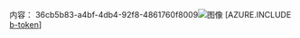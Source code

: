 内容： 36cb5b83-a4bf-4db4-92f8-4861760f8009![图像](af91f919-c336-4d6e-a1d7-f88a05e95367.png)
[AZURE.INCLUDE [b-token](7a04ac95-4991-4c27-bf4a-a04deea8cbff.md)]
